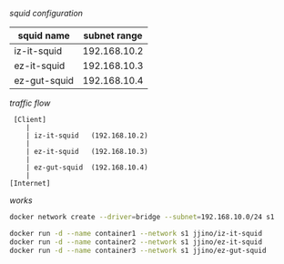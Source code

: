 _squid configuration_

|squid name | subnet range|
|---|---|
| iz-it-squid  | 192.168.10.2 |
| ez-it-squid  | 192.168.10.3 |
| ez-gut-squid | 192.168.10.4 |

_traffic flow_

     [Client]
        |
        | iz-it-squid   (192.168.10.2)
        |
        | ez-it-squid   (192.168.10.3)
        |
        | ez-gut-squid  (192.168.10.4)
        |
    [Internet]

_works_

```bash
docker network create --driver=bridge --subnet=192.168.10.0/24 s1

docker run -d --name container1 --network s1 jjino/iz-it-squid
docker run -d --name container2 --network s1 jjino/ez-it-squid
docker run -d --name container3 --network s1 jjino/ez-gut-squid

```
